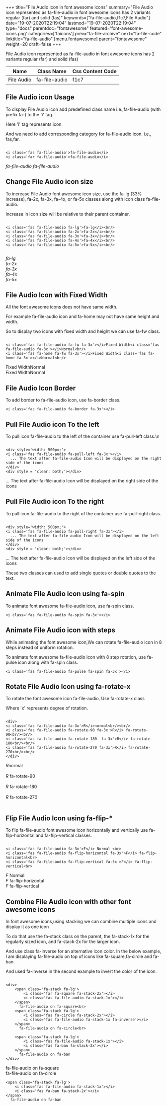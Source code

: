 +++
title="File Audio icon in font awesome icons"
summary="File Audio icon represented as fa-file-audio in font awesome icons has 2 variants regular (far) and solid (fas)"
keywords=["fa-file-audio,f1c7,File Audio"]
date="19-07-2020T22:19:04"
lastmod="19-07-2020T22:19:04"
type="docs"
parentdoc="fontawesome"
featured='font-awesome-icons.png'
categories=['faicons']
prev="fa-file-archive"
next="fa-file-code"
linktitle="fa-file-audio"
[menu.fontawesome]
parent="fontawesome"
weight=20
draft=false
+++


File Audio icon represented as fa-file-audio in font awesome icons has 2 variants regular (far) and solid (fas)

<div class='table-responsive'><table class='table'><thead><tr><th>Name</th><th>Class Name</th><th>Css Content Code</th></tr></thead><tbody><tr><td>File Audio</td><td>fa-file-audio</td><td>f1c7</td></tr></tbody></table></div>



## File Audio icon Usage

To display File Audio icon add predefined class name i.e.,fa-file-audio (with prefix fa-) to the 'i' tag.

Here 'i' tag represents icon.

And we need to add corresponding category for fa-file-audio icon. i.e., fas,far.


```

<i class='fas fa-file-audio'>fa-file-audio</i>
<i class='far fa-file-audio'>fa-file-audio</i>
```

<i class='fas fa-file-audio'>fa-file-audio</i>
<i class='far fa-file-audio'>fa-file-audio</i>




## Change File Audio icon size
To increase File Audio font awesome icon size, use the fa-lg (33% increase), fa-2x, fa-3x, fa-4x, or fa-5x classes along with icon class fa-file-audio.

Increase in icon size will be relative to their parent container. 

```

<i class='fas fa-file-audio fa-lg'>fa-lg</i><br/>
<i class='fas fa-file-audio fa-2x'>fa-2x</i><br/>
<i class='fas fa-file-audio fa-3x'>fa-3x</i><br/>
<i class='fas fa-file-audio fa-4x'>fa-4x</i><br/>
<i class='fas fa-file-audio fa-5x'>fa-5x</i><br/>
            
```

<i class='fas fa-file-audio fa-lg'>fa-lg</i><br/>
<i class='fas fa-file-audio fa-2x'>fa-2x</i><br/>
<i class='fas fa-file-audio fa-3x'>fa-3x</i><br/>
<i class='fas fa-file-audio fa-4x'>fa-4x</i><br/>
<i class='fas fa-file-audio fa-5x'>fa-5x</i><br/>
            



## File Audio Icon with Fixed Width 

All the font awesome icons does not have same width.

For example fa-file-audio icon and fa-home may not have same height and width.

So to display two icons with fixed width and height we can use fa-fw class.


```

<i class='fas fa-file-audio fa-fw fa-3x'></i>Fixed Width<i class='fas fa-file-audio fa-3x'></i>Normal<br/>
<i class='fas fa-home fa-fw fa-3x'></i>Fixed Width<i class='fas fa-home fa-3x'></i>Normal<br/>
```

<i class='fas fa-file-audio fa-fw fa-3x'></i>Fixed Width<i class='fas fa-file-audio fa-3x'></i>Normal<br/>
<i class='fas fa-home fa-fw fa-3x'></i>Fixed Width<i class='fas fa-home fa-3x'></i>Normal<br/>



## File Audio Icon Border 

To add border to fa-file-audio icon, use fa-border class.


```
<i class='fas fa-file-audio fa-border fa-3x'></i>

```
<i class='fas fa-file-audio fa-border fa-3x'></i>





## Pull File Audio icon To the left

To pull icon fa-file-audio to the left of the container use fa-pull-left class.\n

```

<div style='width: 500px;'>
<i class='fas fa-file-audio fa-pull-left fa-3x'></i>
  ... The text after fa-file-audio Icon will be displayed on the right side of the icons
</div>
<div style = 'clear: both;'></div>
```

<div style='width: 500px;'>
<i class='fas fa-file-audio fa-pull-left fa-3x'></i>
  ... The text after fa-file-audio Icon will be displayed on the right side of the icons
</div>
<div style = 'clear: both;'></div>




## Pull File Audio icon To the right
To pull icon fa-file-audio to the right of the container use fa-pull-right class.

```

<div style='width: 500px;'>
<i class='fas fa-file-audio fa-pull-right fa-3x'></i>
  ... The text after fa-file-audio Icon will be displayed on the left side of the icons
</div>
<div style = 'clear: both;'></div>
```

<div style='width: 500px;'>
<i class='fas fa-file-audio fa-pull-right fa-3x'></i>
  ... The text after fa-file-audio Icon will be displayed on the left side of the icons
</div>
<div style = 'clear: both;'></div>

These two classes can used to add single quotes or double quotes to the text.


## Animate File Audio icon using fa-spin
To animate font awesome fa-file-audio icon, use fa-spin class.

```
<i class='fas fa-file-audio fa-spin fa-3x'></i>
```
<i class='fas fa-file-audio fa-spin fa-3x'></i>




## Animate File Audio icon with steps
While animating the font awesome icon,We can rotate fa-file-audio icon in 8 steps instead of uniform rotation.

To animate font awesome fa-file-audio icon with 8 step rotation, use fa-pulse icon along with fa-spin class.


```
<i class='fas fa-file-audio fa-pulse fa-spin fa-3x'></i>

```
<i class='fas fa-file-audio fa-pulse fa-spin fa-3x'></i>





## Rotate File Audio Icon using fa-rotate-x
To rotate the font awesome icon fa-file-audio, Use fa-rotate-x class

Where 'x' represents degree of rotation.


```

<div>
<i class='fas fa-file-audio fa-3x'>R</i>normal<br/><br/>
<i class='fas fa-file-audio fa-rotate-90 fa-3x'>R</i> fa-rotate-90<br/><br/> 
<i class='fas fa-file-audio fa-rotate-180  fa-3x'>R</i> fa-rotate-180<br/><br/> 
<i class='fas fa-file-audio fa-rotate-270 fa-3x'>R</i> fa-rotate-270<br/><br/>
</div>
```

<div>
<i class='fas fa-file-audio fa-3x'>R</i>normal<br/><br/>
<i class='fas fa-file-audio fa-rotate-90 fa-3x'>R</i> fa-rotate-90<br/><br/> 
<i class='fas fa-file-audio fa-rotate-180  fa-3x'>R</i> fa-rotate-180<br/><br/> 
<i class='fas fa-file-audio fa-rotate-270 fa-3x'>R</i> fa-rotate-270<br/><br/>
</div>




## Flip File Audio Icon using fa-flip-*
To flip fa-file-audio font awesome icon horizontally and vertically use fa-flip-horizontal and fa-flip-vertical classes. 

```

<i class='fas fa-file-audio fa-3x'>F</i> Normal <br>
<i class='fas fa-file-audio fa-flip-horizontal fa-3x'>F</i> fa-flip-horizontal<br>
<i class='fas fa-file-audio fa-flip-vertical fa-3x'>F</i> fa-flip-vertical<br>
```

<i class='fas fa-file-audio fa-3x'>F</i> Normal <br>
<i class='fas fa-file-audio fa-flip-horizontal fa-3x'>F</i> fa-flip-horizontal<br>
<i class='fas fa-file-audio fa-flip-vertical fa-3x'>F</i> fa-flip-vertical<br>




## Combine File Audio icon with other font awesome icons
In font awesome icons,using stacking we can combine multiple icons and display it as one icon 

To do that use the fa-stack class on the parent, the fa-stack-1x for the regularly sized icon, and fa-stack-2x for the larger icon.

And use class fa-inverse for an alternative icon color. 
In the below example, I am displaying fa-file-audio on top of icons like fa-square,fa-circle and fa-ban.

And used fa-inverse in the second example to invert the color of the icon.

```

<div>
    <span class='fa-stack fa-lg'>
        <i class='far fa-square fa-stack-2x'></i>
        <i class='fas fa-file-audio fa-stack-1x'></i>
    </span>
      fa-file-audio on fa-square<br>
    <span class='fa-stack fa-lg'>
        <i class='fas fa-circle fa-stack-2x'></i>
        <i class='fas fa-file-audio fa-stack-1x fa-inverse'></i>
    </span>
      fa-file-audio on fa-circle<br>

    <span class='fa-stack fa-lg'>
        <i class='fas fa-file-audio fa-stack-1x'></i>
        <i class='fas fa-ban fa-stack-2x'></i>
    </span>
      fa-file-audio on fa-ban
</div>
```

<div>
    <span class='fa-stack fa-lg'>
        <i class='far fa-square fa-stack-2x'></i>
        <i class='fas fa-file-audio fa-stack-1x'></i>
    </span>
      fa-file-audio on fa-square<br>
    <span class='fa-stack fa-lg'>
        <i class='fas fa-circle fa-stack-2x'></i>
        <i class='fas fa-file-audio fa-stack-1x fa-inverse'></i>
    </span>
      fa-file-audio on fa-circle<br>

    <span class='fa-stack fa-lg'>
        <i class='fas fa-file-audio fa-stack-1x'></i>
        <i class='fas fa-ban fa-stack-2x'></i>
    </span>
      fa-file-audio on fa-ban
</div>






